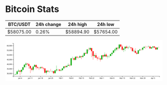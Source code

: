 # Bitcoin Stats

BTC/USDT|24h change|24h high|24h low|
|---|---|---|---|
|$58075.00|0.26%|$58894.90|$57654.00|

<img src="./chart.svg">
